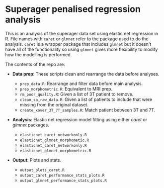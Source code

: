 # Superager penalised regression analysis

This is an analysis of the superager data set using elastic net regression in R.
File names with `caret` or `glmnet` refer to the package used to do the analysis.
`caret` is a wrapper package that includes `glmnet` but it doesn't have all of the
functionality so using `glmnet` gives more flexibility to modify how the modelling
is performed.

The contents of the repo are:

* __Data prep__: These scripts clean and rearrange the data before analyses.
  * `prep_data.R`: Rearrange and filter data before main analysis.
  * `prep_morphometric.R`: Equivalent to MRI prep.
  * `rm_poor_quality.R`: Given a list of 3T patient to remove.
  * `clean_sa_raw_data.R`: Given a list of patients to include that were missing from the original dataset.
  * `create_xover_3T_7T_samples.R`: Match patient between 3T and 7T.
  
* __Analysis__: Elastic net regression model fitting using either _caret_ or _glmnet_ packages.
  * `elasticnet_caret_networkonly.R`
  * `elasticnet_glmnet_morphometic.R`
  * `elasticnet_caret_networkonly.R`
  * `elasticnet_glmnet_morphometric.R`
  
* __Output__: Plots and stats.
  * `output_plots_caret.R`
  * `output_caret_performance_stats_plots.R`
  * `output_glmnet_performance_stats_plots.R`





